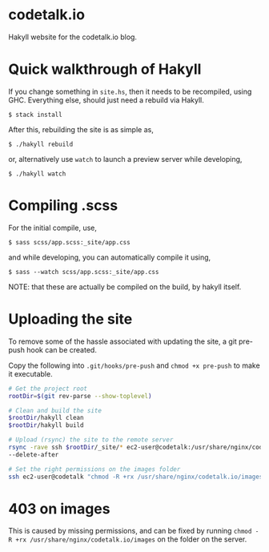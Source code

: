 # codetalk.io
Hakyll website for the codetalk.io blog.


# Quick walkthrough of Hakyll
If you change something in `site.hs`, then it needs to be recompiled, using GHC. Everything else, should just need a rebuild via Hakyll.

```
$ stack install
```

After this, rebuilding the site is as simple as,

```
$ ./hakyll rebuild
```

or, alternatively use `watch` to launch a preview server while developing,

```
$ ./hakyll watch
```


# Compiling .scss
For the initial compile, use,

```
$ sass scss/app.scss:_site/app.css
```

and while developing, you can automatically compile it using,

```
$ sass --watch scss/app.scss:_site/app.css
```

NOTE: that these are actually be compiled on the build, by hakyll itself.


# Uploading the site
To remove some of the hassle associated with updating the site, a git pre-push
hook can be created.

Copy the following into `.git/hooks/pre-push` and `chmod +x pre-push` to make
it executable.

```bash
# Get the project root
rootDir=$(git rev-parse --show-toplevel)

# Clean and build the site
$rootDir/hakyll clean
$rootDir/hakyll build

# Upload (rsync) the site to the remote server
rsync -rave ssh $rootDir/_site/* ec2-user@codetalk:/usr/share/nginx/codetalk.io
--delete-after

# Set the right permissions on the images folder
ssh ec2-user@codetalk "chmod -R +rx /usr/share/nginx/codetalk.io/images"
```

# 403 on images
This is caused by missing permissions, and can be fixed by running `chmod -R +rx /usr/share/nginx/codetalk.io/images` on the folder on the server.
